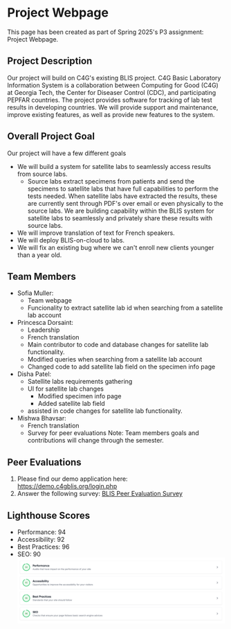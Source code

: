 # Project Webpage
This page has been created as part of Spring 2025's P3 assignment: Project Webpage.

## Project Description
Our project will build on C4G's existing BLIS project. C4G Basic Laboratory Information System is a collaboration between Computing for Good (C4G) at Georgia Tech, the Center for Diseaser Control (CDC), and participating PEPFAR countries. The project provides software for tracking of lab test results in developing countries. We will provide support and maintenance, improve existing features, as well as provide new features to the system.

## Overall Project Goal
Our project will have a few different goals

- We will build a system for satellite labs to seamlessly access results from source labs. 
    - Source labs extract specimens from patients and send the specimens to satellite labs that have full capabilities to perform the tests needed. When satellite labs have extracted the results, these are currently sent through PDF's over email or even physically to the source labs. We are building capability within the BLIS system for satellite labs to seamlessly and privately share these results with source labs.
- We will improve translation of text for French speakers.
- We will deploy BLIS-on-cloud to labs.
- We will fix an existing bug where we can't enroll new clients younger than a year old.


## Team Members
- Sofia Muller: 
    - Team webpage
    - Funcionality to extract satellite lab id when searching from a satellite lab account
- Princesca Dorsaint: 
    - Leadership
    - French translation
    - Main contributor to code and database changes for satellite lab
    functionality.
    - Modified queries when searching from a satellite lab account
    - Changed code to add satellite lab field on the specimen info page
- Disha Patel: 
    - Satellite labs requirements gathering
    - UI for satellite lab changes
        - Modified specimen info page
        - Added satellite lab field
    - assisted in code changes for satellite lab functionality.
- Mishwa Bhavsar:
    - French translation
    - Survey for peer evaluations
Note: Team members goals and contributions will change through the semester.

## Peer Evaluations
1. Please find our demo application here: https://demo.c4gblis.org/login.php
2. Answer the following survey: [BLIS Peer Evaluation Survey](https://forms.office.com/Pages/DesignPageV2.aspx?subpage=design&FormId=u5ghSHuuJUuLem1_Mvqgg_CBGTLwWyRMsMkGlgCOR6FUNjNMNFM4MVdSMDJNM0Q2M09GU0xTS0Y2US4u&Token=1093daca5c5c47c09777b6a5339c000d)

## Lighthouse Scores
- Performance: 94
- Accessibility: 92
- Best Practices: 96
- SEO: 90
![Screenshot](../images/spring_2025/lighthouse.png)